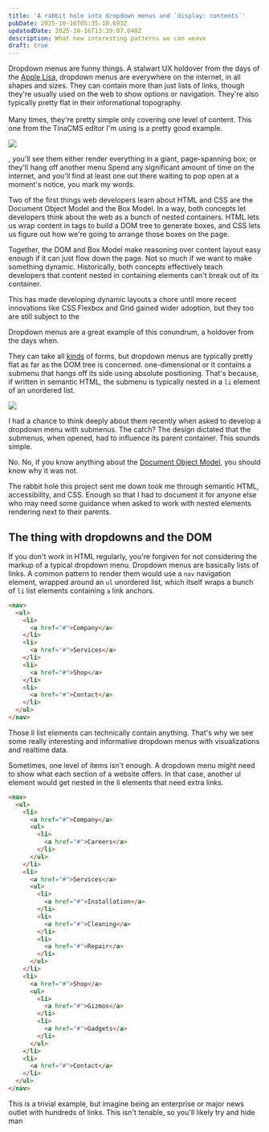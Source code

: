 ```yaml
---
title: 'A rabbit hole into dropdown menus and `display: contents`'
pubDate: 2025-10-16T05:35:10.693Z
updatedDate: 2025-10-16T13:39:07.040Z
description: What new interesting patterns we can weave
draft: true
---
```


Dropdown menus are funny things. A stalwart UX holdover from the days of the [Apple Lisa,](https://kartsci.org/kocomu/computer-history/graphical-user-interface-history/#:~:text=Apple%20Lisa%20and%20the%20Mac,double%2Dclicked%20on%20that%20file.) dropdown menus are everywhere on the internet, in all shapes and sizes. They can contain more than just lists of links, though they're usually used on the web to show options or navigation. They're also typically pretty flat in their informational topography.\
\
Many times, they're pretty simple only covering one level of content. This one from the TinaCMS editor I'm using is a pretty good example.

![](</Screenshot 2025-10-16 at 9.37.22 AM.png>)

, you'll see them either render everything in a giant, page-spanning box; or they'll hang off another menu Spend any significant amount of time on the internet, and you'll find at least one out there waiting to pop open at a moment's notice, you mark my words. 

Two of the first things web developers learn about HTML and CSS are the Document Object Model and the Box Model. In a way, both concepts let developers think about the web as a bunch of nested containers. HTML lets us wrap content in tags to build a DOM tree to generate boxes, and CSS lets us figure out how we're going to arrange those boxes on the page.

Together, the DOM and Box Model make reasoning over content layout easy enough if it can just flow down the page. Not so much if we want to make something dynamic. Historically, both concepts effectively teach developers that content nested in containing elements can't break out of its container. 

This has made developing dynamic layouts a chore until more recent innovations like CSS Flexbox and Grid gained wider adoption, but they too are still subject to the 

Dropdown menus are a great example of this conundrum, a holdover from the days when. 

They can take all [kinds](https://www.interaction-design.org/literature/article/display-contents-the-classic-way-with-dropdown-menus) of forms, but dropdown menus are typically pretty flat as far as the DOM tree is concerned. one-dimensional or it contains a submenu that hangs off its side using absolute positioning. That's because, if written in semantic HTML, the submenu is typically nested in a `li` element of an unordered list.

![](</Screenshot 2025-10-16 at 2.10.32 AM.png>)

I had a chance to think deeply about them recently when asked to develop a dropdown menu with submenus. The catch? The design dictated that the submenus, when opened, had to influence its parent container. This sounds simple.

No. No, if you know anything about the [Document Object Model](https://developer.mozilla.org/en-US/docs/Web/API/Document_Object_Model), you should know why it was not.

The rabbit hole this project sent me down took me through semantic HTML, accessibility, and CSS. Enough so that I had to document it for anyone else who may need some guidance when asked to work with nested elements rendering next to their parents.

## The thing with dropdowns and the DOM

If you don't work in HTML regularly, you're forgiven for not considering the markup of a typical dropdown menu. Dropdown menus are basically lists of links. A common pattern to render them would use a `nav` navigation element, wrapped around an `ul` unordered list, which itself wraps a bunch of `li` list elements containing `a` link anchors.

```html
<nav>
  <ul>
    <li>
      <a href="#">Company</a>
    </li>
    <li>
      <a href="#">Services</a>
    </li>
    <li>
      <a href="#">Shop</a>
    </li>
    <li>
      <a href="#">Contact</a>
    </li>
  </ul>
</nav>
```

Those li list elements can technically contain anything. That's why we see some really interesting and informative dropdown menus with visualizations and realtime data.

Sometimes, one level of items isn't enough. A dropdown menu might need to show what each section of a website offers. In that case, another ul element would get nested in the li elements that need extra links.

```html
<nav>
  <ul>
    <li>
      <a href="#">Company</a>
      <ul>
        <li>
          <a href="#">Careers</a>
        </li>
      </ul>
    </li>
    <li>
      <a href="#">Services</a>
      <ul>
        <li>
          <a href="#">Installation</a>
        </li>
        <li>
          <a href="#">Cleaning</a>
        </li>
        <li>
          <a href="#">Repair</a>
        </li>
      </ul>
    </li>
    <li>
      <a href="#">Shop</a>
      <ul>
        <li>
          <a href="#">Gizmos</a>
        </li>
        <li>
          <a href="#">Gadgets</a>
        </li>
      </ul>
    </li>
    <li>
      <a href="#">Contact</a>
    </li>
  </ul>
</nav>
```

This is a trivial example, but imagine being an enterprise or major news outlet with hundreds of links. This isn't tenable, so you'll likely try and hide man
